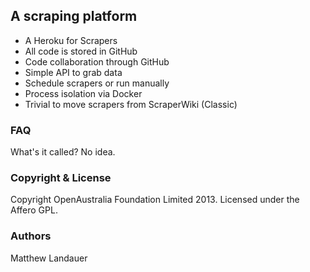 ## A scraping platform

* A Heroku for Scrapers
* All code is stored in GitHub
* Code collaboration through GitHub
* Simple API to grab data
* Schedule scrapers or run manually
* Process isolation via Docker
* Trivial to move scrapers from ScraperWiki (Classic)

### FAQ
What's it called? No idea.

### Copyright & License

Copyright OpenAustralia Foundation Limited 2013. Licensed under the Affero GPL.

### Authors

Matthew Landauer

